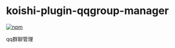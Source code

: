 # koishi-plugin-qqgroup-manager

[![npm](https://img.shields.io/npm/v/koishi-plugin-qqgroup-manager?style=flat-square)](https://www.npmjs.com/package/koishi-plugin-qqgroup-manager)

qq群聊管理
